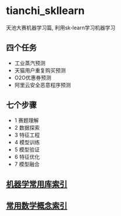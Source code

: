 # tianchi_skllearn
天池大赛机器学习篇, 利用sk-learn学习机器学习

## 四个任务
* 工业蒸汽预测
* 天猫用户重复购买预测
* O2O优惠券预测
* 阿里云安全恶意程序预测

## 七个步骤
* 1 赛题理解
* 2 数据探索
* 3 特征工程
* 4 模型训练
* 5 模型验证
* 6 特征优化
* 7 模型融合

## [机器学常用库索引](/机器学习常用库/索引.md)
## [常用数学概念索引](/数学概念.md)
